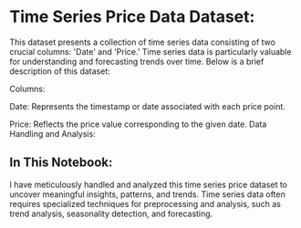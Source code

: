 # Time Series Price Data Dataset:

This dataset presents a collection of time series data consisting of two crucial columns: 'Date' and 'Price.' Time series data is particularly valuable for understanding and forecasting trends over time. Below is a brief description of this dataset:

Columns:

Date: Represents the timestamp or date associated with each price point.

Price: Reflects the price value corresponding to the given date.
Data Handling and Analysis:

## In This Notebook:
I have meticulously handled and analyzed this time series price dataset to uncover meaningful insights, patterns, and trends. Time series data often requires specialized techniques for preprocessing and analysis, such as trend analysis, seasonality detection, and forecasting.
